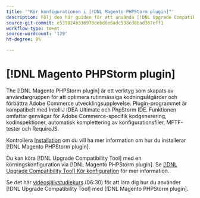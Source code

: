 ```yaml
---
title: '"Kör konfigurationen i [!DNL Magento PHPStorm plugin]"'
description: Följ den här guiden för att använda [!DNL Upgrade Compatibility Tool] inom [!DNL Magento PHPStorm plugin].
source-git-commit: e539824b336978debd6e6adc538cd8bad367eff1
workflow-type: tm+mt
source-wordcount: '129'
ht-degree: 0%

---
```



# [!DNL Magento PHPStorm plugin]

The [!DNL Magento PHPStorm plugin] är ett verktyg som skapats av användargruppen för att optimera rutinmässiga kodningsåtgärder och förbättra Adobe Commerce utvecklingsupplevelse. Plugin-programmet är kompatibelt med IntelliJ IDEA Ultimate och PhpStorm IDE. Funktionen omfattar genvägar för Adobe Commerce-specifik kodgenerering, kodinspektioner, automatisk komplettering av konfigurationsfiler, MFTF-tester och RequireJS.

Kontrollera [Installation](https://devdocs.magento.com/guides/v2.4/ext-best-practices/phpstorm/installation.html) om du vill ha mer information om hur du installerar [!DNL Magento PHPStorm plugin].

Du kan köra [!DNL Upgrade Compatibility Tool] med en körningskonfiguration via [!DNL Magento PHPStorm plugin]. Se [[!DNL Upgrade Compatibility Tool] Kör konfiguration](https://devdocs.magento.com/guides/v2.3/ext-best-practices/phpstorm/uct-run-configuration.html) för mer information.

Se det här [videosjälvstudiekurs](https://experienceleague.adobe.com/docs/commerce-learn/tutorials/upgrade/uct-phpstorm.html?lang=en) (06:30) för att lära dig hur du använder [!DNL Upgrade Compatibility Tool] med [!DNL Magento PHPStorm plugin].
